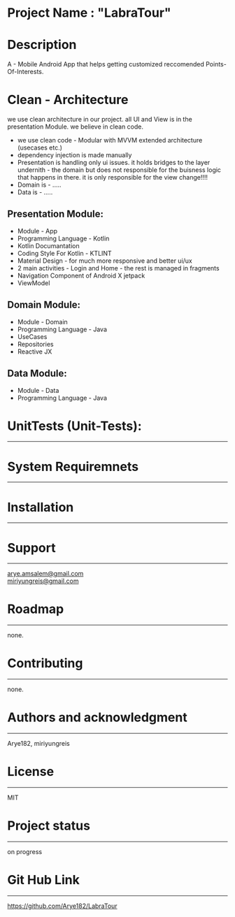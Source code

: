 # Project Name : "LabraTour"

# Description  
A - Mobile Android App that helps getting customized reccomended Points-Of-Interests. 

# Clean - Architecture 
we use clean architecture in our project. all UI and View is in the presentation Module.
we believe in clean code.
* we use clean code - Modular with MVVM extended architecture (usecases etc.)
* dependency injection is made manually
* Presentation is handling only ui issues. it holds bridges to the layer undernith - the domain but does not
responsible for the buisness logic that happens in there. it is only responsible for the view change!!!!
* Domain is - .....
* Data is - .....

Presentation Module:
-----------------------------
* Module - App
* Programming Language - Kotlin
* Kotlin Documantation
* Coding Style For Kotlin - KTLINT
* Material Design - for much more responsive and better ui/ux
* 2 main activities - Login and Home - the rest is managed in fragments
* Navigation Component of Android X jetpack
* ViewModel


Domain Module:
-----------------------------
* Module - Domain
* Programming Language - Java
* UseCases
* Repositories
* Reactive JX

Data Module:
-----------------------------
* Module - Data
* Programming Language - Java

# UnitTests (Unit-Tests):
-----------------------------

# System Requiremnets 
----------------------------- 

# Installation  
-----------------------------

# Support  
-----------------------------
arye.amsalem@gmail.com  
miriyungreis@gmail.com

# Roadmap  
-----------------------------
none.

# Contributing  
-----------------------------
none.

# Authors and acknowledgment  
-----------------------------
Arye182, miriyungreis

# License  
-----------------------------
MIT

# Project status  
-----------------------------
on progress

# Git Hub Link
-----------------------------
https://github.com/Arye182/LabraTour

